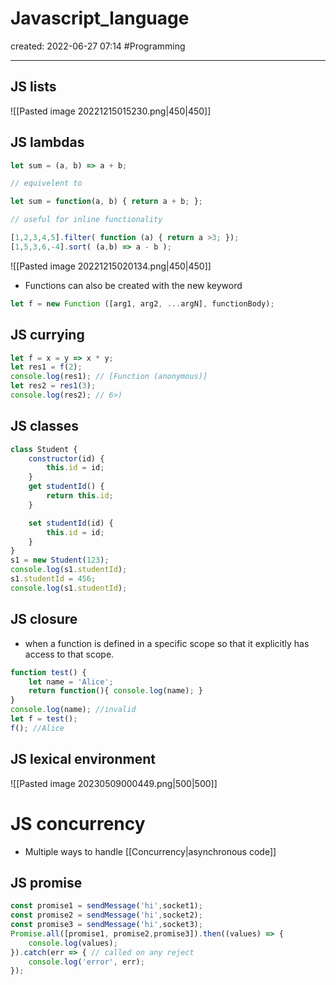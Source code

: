 # Javascript_language
created: 2022-06-27 07:14
#Programming 

---


## JS lists

![[Pasted image 20221215015230.png|450|450]]

## JS lambdas 
```javascript
let sum = (a, b) => a + b;

// equivelent to 

let sum = function(a, b) { return a + b; };

// useful for inline functionality

[1,2,3,4,5].filter( function (a) { return a >3; });
[1,5,3,6,-4].sort( (a,b) => a - b );
```


![[Pasted image 20221215020134.png|450|450]]
- Functions can also be created with the new keyword 
```javascript
let f = new Function ([arg1, arg2, ...argN], functionBody);
```

## JS currying
```javascript
let f = x = y => x * y;
let res1 = f(2);
console.log(res1); // [Function (anonymous)]
let res2 = res1(3);
console.log(res2); // 6>)
```


## JS classes 
```javascript
class Student {
    constructor(id) {
        this.id = id;
    }
    get studentId() {
        return this.id;
    }

    set studentId(id) {
        this.id = id;
    }
}
s1 = new Student(123);
console.log(s1.studentId);
s1.studentId = 456;
console.log(s1.studentId);
```


## JS closure 
- when a function is defined in a specific scope so that it explicitly has access to that scope.

```javascript
function test() { 
    let name = 'Alice'; 
    return function(){ console.log(name); } 
} 
console.log(name); //invalid 
let f = test(); 
f(); //Alice
```


## JS lexical environment 

![[Pasted image 20230509000449.png|500|500]]
# JS concurrency 
- Multiple ways to handle [[Concurrency|asynchronous code]]

## JS promise 
```javascript
const promise1 = sendMessage('hi',socket1);
const promise2 = sendMessage('hi',socket2);
const promise3 = sendMessage('hi',socket3);
Promise.all([promise1, promise2,promise3]).then((values) => {
    console.log(values);
}).catch(err => { // called on any reject
    console.log('error', err);
});
```
